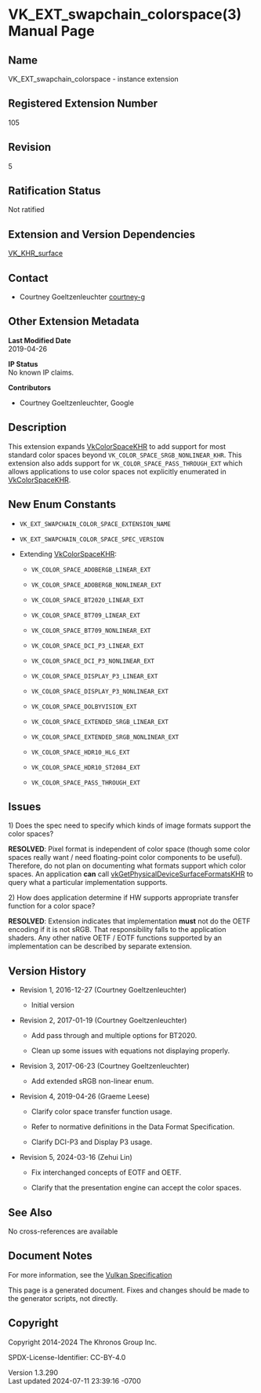 # VK_EXT_swapchain_colorspace(3) Manual Page

## Name

VK_EXT_swapchain_colorspace - instance extension



## <a href="#_registered_extension_number" class="anchor"></a>Registered Extension Number

105

## <a href="#_revision" class="anchor"></a>Revision

5

## <a href="#_ratification_status" class="anchor"></a>Ratification Status

Not ratified

## <a href="#_extension_and_version_dependencies" class="anchor"></a>Extension and Version Dependencies

[VK_KHR_surface](https://registry.khronos.org/vulkan/specs/1.3-extensions/man/html/VK_KHR_surface.html)  

## <a href="#_contact" class="anchor"></a>Contact

- Courtney Goeltzenleuchter <a
  href="https://github.com/KhronosGroup/Vulkan-Docs/issues/new?body=%5BVK_EXT_swapchain_colorspace%5D%20@courtney-g%0A*Here%20describe%20the%20issue%20or%20question%20you%20have%20about%20the%20VK_EXT_swapchain_colorspace%20extension*"
  target="_blank" rel="nofollow noopener"><em></em>courtney-g</a>

## <a href="#_other_extension_metadata" class="anchor"></a>Other Extension Metadata

**Last Modified Date**  
2019-04-26

**IP Status**  
No known IP claims.

**Contributors**  
- Courtney Goeltzenleuchter, Google

## <a href="#_description" class="anchor"></a>Description

This extension expands [VkColorSpaceKHR](https://registry.khronos.org/vulkan/specs/1.3-extensions/man/html/VkColorSpaceKHR.html) to add
support for most standard color spaces beyond
`VK_COLOR_SPACE_SRGB_NONLINEAR_KHR`. This extension also adds support
for `VK_COLOR_SPACE_PASS_THROUGH_EXT` which allows applications to use
color spaces not explicitly enumerated in
[VkColorSpaceKHR](https://registry.khronos.org/vulkan/specs/1.3-extensions/man/html/VkColorSpaceKHR.html).

## <a href="#_new_enum_constants" class="anchor"></a>New Enum Constants

- `VK_EXT_SWAPCHAIN_COLOR_SPACE_EXTENSION_NAME`

- `VK_EXT_SWAPCHAIN_COLOR_SPACE_SPEC_VERSION`

- Extending [VkColorSpaceKHR](https://registry.khronos.org/vulkan/specs/1.3-extensions/man/html/VkColorSpaceKHR.html):

  - `VK_COLOR_SPACE_ADOBERGB_LINEAR_EXT`

  - `VK_COLOR_SPACE_ADOBERGB_NONLINEAR_EXT`

  - `VK_COLOR_SPACE_BT2020_LINEAR_EXT`

  - `VK_COLOR_SPACE_BT709_LINEAR_EXT`

  - `VK_COLOR_SPACE_BT709_NONLINEAR_EXT`

  - `VK_COLOR_SPACE_DCI_P3_LINEAR_EXT`

  - `VK_COLOR_SPACE_DCI_P3_NONLINEAR_EXT`

  - `VK_COLOR_SPACE_DISPLAY_P3_LINEAR_EXT`

  - `VK_COLOR_SPACE_DISPLAY_P3_NONLINEAR_EXT`

  - `VK_COLOR_SPACE_DOLBYVISION_EXT`

  - `VK_COLOR_SPACE_EXTENDED_SRGB_LINEAR_EXT`

  - `VK_COLOR_SPACE_EXTENDED_SRGB_NONLINEAR_EXT`

  - `VK_COLOR_SPACE_HDR10_HLG_EXT`

  - `VK_COLOR_SPACE_HDR10_ST2084_EXT`

  - `VK_COLOR_SPACE_PASS_THROUGH_EXT`

## <a href="#_issues" class="anchor"></a>Issues

1\) Does the spec need to specify which kinds of image formats support
the color spaces?

**RESOLVED**: Pixel format is independent of color space (though some
color spaces really want / need floating-point color components to be
useful). Therefore, do not plan on documenting what formats support
which color spaces. An application **can** call
[vkGetPhysicalDeviceSurfaceFormatsKHR](https://registry.khronos.org/vulkan/specs/1.3-extensions/man/html/vkGetPhysicalDeviceSurfaceFormatsKHR.html)
to query what a particular implementation supports.

2\) How does application determine if HW supports appropriate transfer
function for a color space?

**RESOLVED**: Extension indicates that implementation **must** not do
the OETF encoding if it is not sRGB. That responsibility falls to the
application shaders. Any other native OETF / EOTF functions supported by
an implementation can be described by separate extension.

## <a href="#_version_history" class="anchor"></a>Version History

- Revision 1, 2016-12-27 (Courtney Goeltzenleuchter)

  - Initial version

- Revision 2, 2017-01-19 (Courtney Goeltzenleuchter)

  - Add pass through and multiple options for BT2020.

  - Clean up some issues with equations not displaying properly.

- Revision 3, 2017-06-23 (Courtney Goeltzenleuchter)

  - Add extended sRGB non-linear enum.

- Revision 4, 2019-04-26 (Graeme Leese)

  - Clarify color space transfer function usage.

  - Refer to normative definitions in the Data Format Specification.

  - Clarify DCI-P3 and Display P3 usage.

- Revision 5, 2024-03-16 (Zehui Lin)

  - Fix interchanged concepts of EOTF and OETF.

  - Clarify that the presentation engine can accept the color spaces.

## <a href="#_see_also" class="anchor"></a>See Also

No cross-references are available

## <a href="#_document_notes" class="anchor"></a>Document Notes

For more information, see the <a
href="https://registry.khronos.org/vulkan/specs/1.3-extensions/html/vkspec.html#VK_EXT_swapchain_colorspace"
target="_blank" rel="noopener">Vulkan Specification</a>

This page is a generated document. Fixes and changes should be made to
the generator scripts, not directly.

## <a href="#_copyright" class="anchor"></a>Copyright

Copyright 2014-2024 The Khronos Group Inc.

SPDX-License-Identifier: CC-BY-4.0

Version 1.3.290  
Last updated 2024-07-11 23:39:16 -0700
